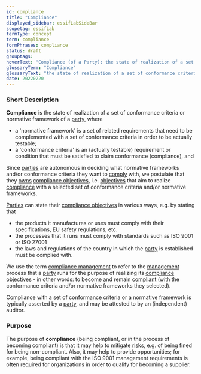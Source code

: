 ```yaml
---
id: compliance
title: "Compliance"
displayed_sidebar: essifLabSideBar
scopetag: essifLab
termType: concept
term: compliance
formPhrases: compliance
status: draft
grouptags:
hoverText: "Compliance (of a Party): the state of realization of a set of conformance criteria or normative framework of that Party."
glossaryTerm: "Compliance"
glossaryText: "the state of realization of a set of conformance criteria or normative framework of a [party](@)."
date: 20220220
---
```


### Short Description

**Compliance** is the state of realization of a set of conformance criteria or normative framework of a [party](@), where
- a 'normative framework' is a set of related requirements that need to be complemented with a set of conformance criteria in order to be actually testable;
- a 'conformance criteria' is an (actually testable) requirement or condition that must be satisfied to claim conformance (compliance), and

Since [parties](@) are autonomous in deciding what normative frameworks and/or conformance criteria they want to [comply](compliance@) with, we postulate that they [owns](@) [compliance objectives](compliance-objective@), i.e. [objectives](@) that aim to realize [compliance](@) with a selected set of conformance criteria and/or normative frameworks.

[Parties](@) can state their [compliance objectives](compliance-objective@) in various ways, e.g. by stating that
- the products it manufactures or uses must comply with their specifications, EU safety regulations, etc.
- the processes that it runs must comply with standards such as ISO 9001 or ISO 27001
- the laws and regulations of the country in which the [party](@) is established must be complied with.

We use the term [compliance management](@) to refer to the [management](@) process that a [party](@) runs for the purpose of realizing its [compliance objectives](compliance-objective@) - in other words: to become and remain [compliant](compliance@) (with the conformance criteria and/or normative frameworks they selected).

Compliance with a set of conformance criteria or a normative framework is typically asserted by a [party](@), and may be attested to by an (independent) auditor.

### Purpose

The purpose of **compliance** (being compliant, or in the process of becoming compliant) is that it may help to mitigate [risks](@), e.g. of being fined for being non-compliant. Also, it may help to provide opportunities; for example, being compliant with the ISO 9001 management requirements is often required for organizations in order to qualify for becoming a supplier.
